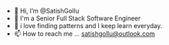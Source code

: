 - 👋 Hi, I’m @SatishGollu
- 👀 I'm a Senior Full Stack Software Engineer
- 🌱 i love finding patterns and I keep learn everyday.
- 📫 How to reach me ... satishgollu@outlook.com

<!---
SatishGollu/SatishGollu is a ✨ special ✨ repository because its `README.md` (this file) appears on your GitHub profile.
You can click the Preview link to take a look at your changes.
--->
